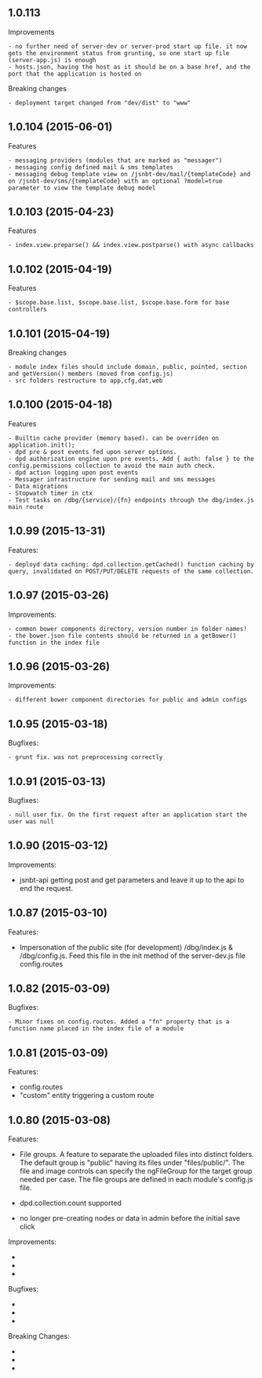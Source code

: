 ## 1.0.113

Improvements

	- no further need of server-dev or server-prod start up file. it now gets the environment status from grunting, so one start up file (server-app.js) is enough
	- hosts.json, having the host as it should be on a base href, and the port that the application is hosted on

Breaking changes

	- deployment target changed from "dev/dist" to "www"



## 1.0.104 (2015-06-01)

Features

	- messaging providers (modules that are marked as "messager")
	- messaging config defined mail & sms templates
	- messaging debug template view on /jsnbt-dev/mail/{templateCode} and on /jsnbt-dev/sms/{templateCode} with an optional ?model=true parameter to view the template debug model



## 1.0.103 (2015-04-23)

Features

	- index.view.preparse() && index.view.postparse() with async callbacks



## 1.0.102 (2015-04-19)

Features

	- $scope.base.list, $scope.base.list, $scope.base.form for base controllers



## 1.0.101 (2015-04-19)

Breaking changes

	- module index files should include domain, public, pointed, section and getVersion() members (moved from config.js)
	- src folders restructure to app,cfg,dat,web



## 1.0.100 (2015-04-18)

Features

	- Builtin cache provider (memory based). can be overriden on application.init();
	- dpd pre & post events fed upon server options. 
	- dpd authorization engine upon pre events. Add { auth: false } to the config.permissions collection to avoid the main auth check.
	- dpd action logging upon post events
	- Messager infrastructure for sending mail and sms messages
	- Data migrations
	- Stopwatch timer in ctx
	- Test tasks on /dbg/{service}/{fn} endpoints through the dbg/index.js main route



## 1.0.99 (2015-13-31)

Features:

	- deployd data caching: dpd.collection.getCached() function caching by query, invalidated on POST/PUT/DELETE requests of the same collection.



## 1.0.97 (2015-03-26)

Improvements:
	
	- common bower components directory, version number in folder names!
	- the bower.json file contents should be returned in a getBower() function in the index file



## 1.0.96 (2015-03-26)

Improvements:
	
	- different bower component directories for public and admin configs



## 1.0.95 (2015-03-18)

Bugfixes:
	
	- grunt fix. was not preprocessing correctly



## 1.0.91 (2015-03-13)

Bugfixes:
	
	- null user fix. On the first request after an application start the user was null



## 1.0.90 (2015-03-12)

Improvements:

  - jsnbt-api getting post and get parameters and leave it up to the api to end the request.
	


## 1.0.87 (2015-03-10)

Features:

  - Impersonation of the public site (for development)
	/dbg/index.js & /dbg/config.js. 
	Feed this file in the init method of the server-dev.js file config.routes



## 1.0.82 (2015-03-09)

Bugfixes:

	- Minor fixes on config.routes. Added a "fn" property that is a function name placed in the index file of a module



## 1.0.81 (2015-03-09)

Features:

  - config.routes
  - "custom" entity triggering a custom route



## 1.0.80 (2015-03-08)

Features:

  - File groups. 
	A feature to separate the uploaded files into distinct folders. 
	The default group is "public" having its files under "files/public/". 
	The file and image controls can specify the ngFileGroup for the target group needed per case.
	The file groups are defined in each module's config.js file.

  - dpd.collection.count supported

  - no longer pre-creating nodes or data in admin before the initial save click

 Improvements:

  - 
  - 
  - 

Bugfixes:

  - 
  - 
  - 

Breaking Changes:

  - 
  - 
  - 